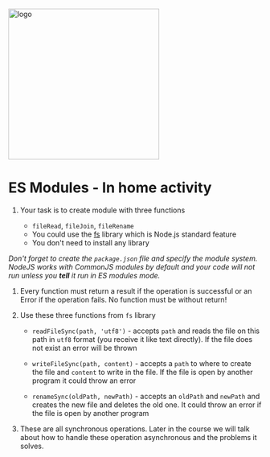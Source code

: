 <img src="https://webassets.telerikacademy.com/images/default-source/logos/telerik-academy.svg)" alt="logo" width="300px" style="margin-top: 20px;"/>

# ES Modules - In home activity

1. Your task is to create module with three functions

   - `fileRead`, `fileJoin`, `fileRename`
   - You could use the [fs](https://nodejs.org/api/fs.html) library which is Node.js standard feature
   - You don't need to install any library

*Don't forget to create the `package.json` file and specify the module system. NodeJS works with CommonJS modules by default and your code will not run unless you **tell** it run in ES modules mode.*

1. Every function must return a result if the operation is successful or an Error if the operation fails. No function must be without return!

1. Use these three functions from `fs` library

   - `readFileSync(path, 'utf8')` - accepts `path` and reads the file on this path in `utf8` format (you receive it like text directly). If the file does not exist an error will be thrown

   - `writeFileSync(path, content)` - accepts a `path` to where to create the file and `content` to write in the file. If the file is open by another program it could throw an error

   - `renameSync(oldPath, newPath)` - accepts an `oldPath` and `newPath` and creates the new file and deletes the old one. It could throw an error if the file is open by another program

1. These are all synchronous operations. Later in the course we will talk about how to handle these operation asynchronous and the problems it solves.
